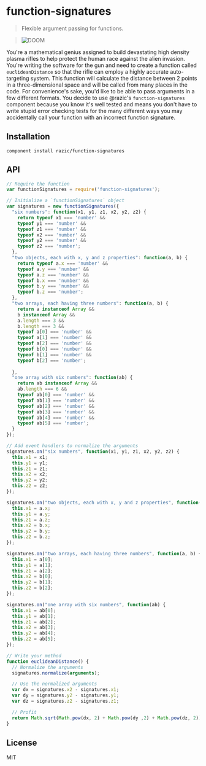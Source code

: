 # function-signatures

> Flexible argument passing for functions.

> ![DOOM](http://cdn-www.cracked.com/articleimages/dan/weapons2/PHASR2.jpg)

You're a mathematical genius assigned to build devastating high density plasma
rifles to help protect the human race against the alien invasion. You're writing
the software for the gun and need to create a function called
`euclideanDistance` so that the rifle can employ a highly accurate
auto-targeting system. This function will calculate the distance between 2
points in a three-dimensional space and will be called from many places in the
code. For convenience's sake, you'd like to be able to pass arguments in a
few different formats. You decide to use @razic's `function-signatures`
component because you know it's well tested and means you don't have to write
stupid error checking tests for the many different ways you may accidentally
call your function with an incorrect function signature.

## Installation

`component install razic/function-signatures`

## API

```javascript
// Require the function
var functionSignatures = require('function-signatures');

// Initialize a `functionSignatures` object
var signatures = new functionSignatures({
  "six numbers": function(x1, y1, z1, x2, y2, z2) {
    return typeof x1 === 'number' &&
    typeof y1 === 'number' &&
    typeof z1 === 'number' &&
    typeof x2 === 'number' &&
    typeof y2 === 'number' &&
    typeof z2 === 'number';
  },
  "two objects, each with x, y and z properties": function(a, b) {
    return typeof a.x === 'number' &&
    typeof a.y === 'number' &&
    typeof a.z === 'number' &&
    typeof b.x === 'number' &&
    typeof b.y === 'number' &&
    typeof b.z === 'number';
  },
  "two arrays, each having three numbers": function(a, b) {
    return a instanceof Array &&
    b instanceof Array &&
    a.length === 3 &&
    b.length === 3 &&
    typeof a[0] === 'number' &&
    typeof a[1] === 'number' &&
    typeof a[2] === 'number' &&
    typeof b[0] === 'number' &&
    typeof b[1] === 'number' &&
    typeof b[2] === 'number';
    
  },
  "one array with six numbers": function(ab) {
    return ab instanceof Array &&
    ab.length === 6 &&
    typeof ab[0] === 'number' &&
    typeof ab[1] === 'number' &&
    typeof ab[2] === 'number' &&
    typeof ab[3] === 'number' &&
    typeof ab[4] === 'number' &&
    typeof ab[5] === 'number';
  }
});

// Add event handlers to normalize the arguments
signatures.on("six numbers", function(x1, y1, z1, x2, y2, z2) {
  this.x1 = x1;
  this.y1 = y1;
  this.z1 = z1;
  this.x2 = x2;
  this.y2 = y2;
  this.z2 = z2;
});

signatures.on("two objects, each with x, y and z properties", function(a, b) {
  this.x1 = a.x;
  this.y1 = a.y;
  this.z1 = a.z;
  this.x2 = b.x;
  this.y2 = b.y;
  this.z2 = b.z;
});

signatures.on("two arrays, each having three numbers", function(a, b) {
  this.x1 = a[0];
  this.y1 = a[1];
  this.z1 = a[2];
  this.x2 = b[0];
  this.y2 = b[1];
  this.z2 = b[2];
});

signatures.on("one array with six numbers", function(ab) {
  this.x1 = ab[0];
  this.y1 = ab[1];
  this.z1 = ab[2];
  this.x2 = ab[3];
  this.y2 = ab[4];
  this.z2 = ab[5];
});

// Write your method
function euclideanDistance() {
  // Normalize the arguments
  signatures.normalize(arguments);

  // Use the normalized arguments
  var dx = signatures.x2 - signatures.x1;
  var dy = signatures.y2 - signatures.y1;
  var dz = signatures.z2 - signatures.z1;

  // Profit
  return Math.sqrt(Math.pow(dx, 2) + Math.pow(dy ,2) + Math.pow(dz, 2));
}
```

## License

MIT
